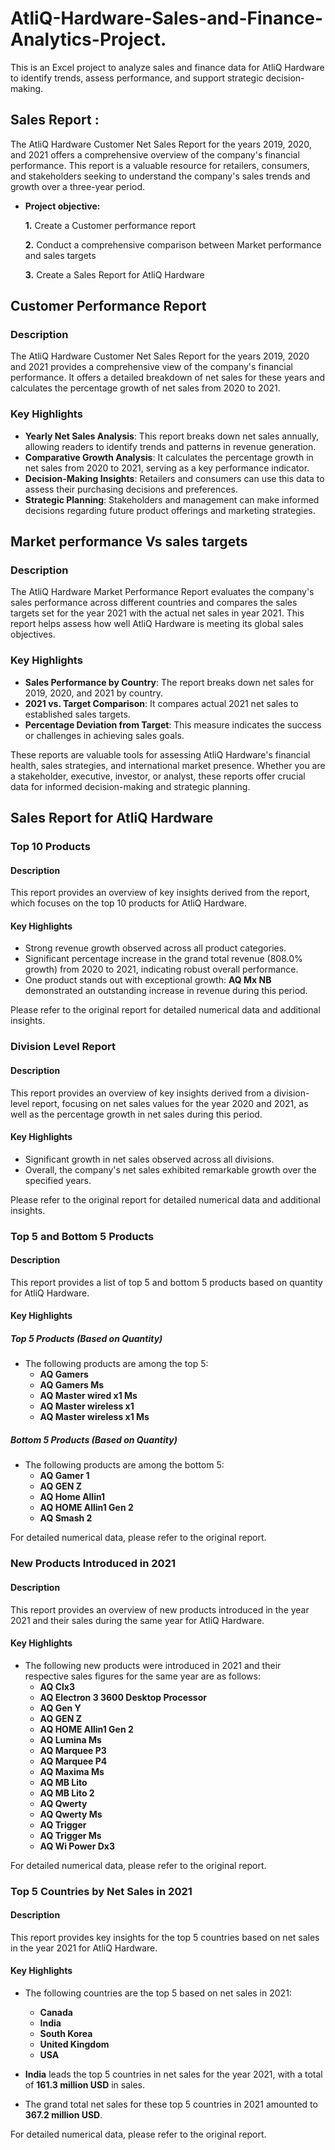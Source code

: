 # AtliQ-Hardware-Sales-and-Finance-Analytics-Project.
This is an Excel project to analyze sales and finance data for AtliQ Hardware to identify trends, assess performance, and support strategic decision-making.

## Sales Report :

The AtliQ Hardware Customer Net Sales Report for the years 2019, 2020, and 2021 offers a comprehensive overview of the company's financial performance. This report is a valuable resource for retailers, consumers, and stakeholders seeking to understand the company's sales trends and growth over a three-year period.

- **Project objective:** 

    **1.** Create a Customer performance report

    **2.** Conduct a comprehensive comparison between Market performance and sales targets

    **3.** Create a Sales Report for AtliQ Hardware


## Customer Performance Report

### Description

The AtliQ Hardware Customer Net Sales Report for the years 2019, 2020 and 2021 provides a comprehensive view of the company's financial performance. It offers a detailed breakdown of net sales for these years and calculates the percentage growth of net sales from 2020 to 2021. 

### Key Highlights

- **Yearly Net Sales Analysis**: This report breaks down net sales annually, allowing readers to identify trends and patterns in revenue generation.
- **Comparative Growth Analysis**: It calculates the percentage growth in net sales from 2020 to 2021, serving as a key performance indicator.
- **Decision-Making Insights**: Retailers and consumers can use this data to assess their purchasing decisions and preferences.
- **Strategic Planning**: Stakeholders and management can make informed decisions regarding future product offerings and marketing strategies.

## Market performance Vs sales targets

### Description

The AtliQ Hardware Market Performance Report evaluates the company's sales performance across different countries and compares the sales targets set for the year 2021 with the actual net sales in year 2021. This report helps assess how well AtliQ Hardware is meeting its global sales objectives.

### Key Highlights

- **Sales Performance by Country**: The report breaks down net sales for 2019, 2020, and 2021 by country.
- **2021 vs. Target Comparison**: It compares actual 2021 net sales to established sales targets.
- **Percentage Deviation from Target**: This measure indicates the success or challenges in achieving sales goals.

These reports are valuable tools for assessing AtliQ Hardware's financial health, sales strategies, and international market presence. Whether you are a stakeholder, executive, investor, or analyst, these reports offer crucial data for informed decision-making and strategic planning.

## Sales Report for AtliQ Hardware

### Top 10 Products

#### Description

This report provides an overview of key insights derived from the report, which focuses on the top 10 products for AtliQ Hardware.

#### Key Highlights

- Strong revenue growth observed across all product categories.
- Significant percentage increase in the grand total revenue (808.0% growth) from 2020 to 2021, indicating robust overall performance.
- One product stands out with exceptional growth: **AQ Mx NB** demonstrated an outstanding increase in revenue during this period.

Please refer to the original report for detailed numerical data and additional insights.

### Division Level Report

#### Description

This report provides an overview of key insights derived from a division-level report, focusing on net sales values for the year 2020 and 2021, as well as the percentage growth in net sales during this period.

#### Key Highlights

- Significant growth in net sales observed across all divisions.
- Overall, the company's net sales exhibited remarkable growth over the specified years.

Please refer to the original report for detailed numerical data and additional insights.

### Top 5 and Bottom 5 Products

#### Description

This report provides a list of top 5 and bottom 5 products based on quantity for AtliQ Hardware.

#### Key Highlights

##### Top 5 Products (Based on Quantity)
- The following products are among the top 5:
  - **AQ Gamers**
  - **AQ Gamers Ms**
  - **AQ Master wired x1 Ms**
  - **AQ Master wireless x1**
  - **AQ Master wireless x1 Ms**

##### Bottom 5 Products (Based on Quantity)
- The following products are among the bottom 5:
  - **AQ Gamer 1**
  - **AQ GEN Z**
  - **AQ Home Allin1**
  - **AQ HOME Allin1 Gen 2**
  - **AQ Smash 2**

For detailed numerical data, please refer to the original report.

### New Products Introduced in 2021

#### Description

This report provides an overview of new products introduced in the year 2021 and their sales during the same year for AtliQ Hardware.

#### Key Highlights

- The following new products were introduced in 2021 and their respective sales figures for the same year are as follows:
  - **AQ Clx3**
  - **AQ Electron 3 3600 Desktop Processor**
  - **AQ Gen Y**
  - **AQ GEN Z**
  - **AQ HOME Allin1 Gen 2**
  - **AQ Lumina Ms**
  - **AQ Marquee P3**
  - **AQ Marquee P4**
  - **AQ Maxima Ms**
  - **AQ MB Lito**
  - **AQ MB Lito 2**
  - **AQ Qwerty**
  - **AQ Qwerty Ms**
  - **AQ Trigger**
  - **AQ Trigger Ms**
  - **AQ Wi Power Dx3**

For detailed numerical data, please refer to the original report.

### Top 5 Countries by Net Sales in 2021

#### Description

This report provides key insights for the top 5 countries based on net sales in the year 2021 for AtliQ Hardware.

#### Key Highlights

- The following countries are the top 5 based on net sales in 2021:
  - **Canada**
  - **India**
  - **South Korea**
  - **United Kingdom**
  - **USA**
- **India** leads the top 5 countries in net sales for the year 2021, with a total of **161.3 million USD** in sales.

- The grand total net sales for these top 5 countries in 2021 amounted to **367.2 million USD**.

For detailed numerical data, please refer to the original report.




